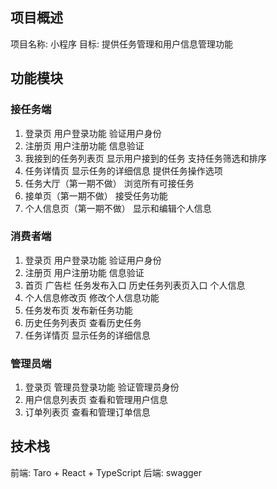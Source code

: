 ## 项目概述
项目名称: 小程序
目标: 提供任务管理和用户信息管理功能
## 功能模块
### 接任务端
1. 登录页
用户登录功能
验证用户身份
2. 注册页
用户注册功能
信息验证
3. 我接到的任务列表页
显示用户接到的任务
支持任务筛选和排序
4. 任务详情页
显示任务的详细信息
提供任务操作选项
5. 任务大厅（第一期不做）
浏览所有可接任务
6. 接单页（第一期不做）
接受任务功能
7. 个人信息页（第一期不做）
显示和编辑个人信息
### 消费者端
1. 登录页
用户登录功能
验证用户身份
2. 注册页
用户注册功能
信息验证
3. 首页
广告栏
任务发布入口
历史任务列表页入口
个人信息
4. 个人信息修改页
修改个人信息功能
5. 任务发布页
发布新任务功能
6. 历史任务列表页
查看历史任务
7. 任务详情页
显示任务的详细信息
### 管理员端
1. 登录页
管理员登录功能
验证管理员身份
2. 用户信息列表页
查看和管理用户信息
3. 订单列表页
查看和管理订单信息

## 技术栈
前端: Taro + React + TypeScript
后端: swagger
